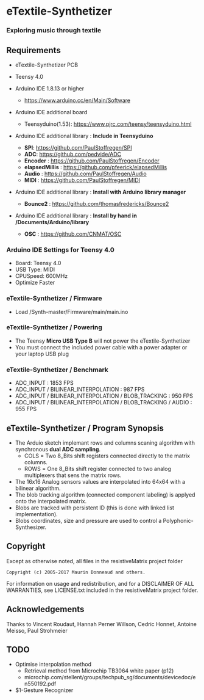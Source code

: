 # eTextile-Synthetizer
### Exploring music through textile

## Requirements

- eTextile-Synthetizer PCB
- Teensy 4.0

- Arduino IDE 1.8.13 or higher
  - https://www.arduino.cc/en/Main/Software
- Arduino IDE additional board
  - Teensyduino(1.53): https://www.pjrc.com/teensy/teensyduino.html
- Arduino IDE additional library : **Include in Teensyduino**
  - **SPI**: https://github.com/PaulStoffregen/SPI
  - **ADC**: https://github.com/pedvide/ADC
  - **Encoder** : https://github.com/PaulStoffregen/Encoder 
  - **elapsedMillis** : https://github.com/pfeerick/elapsedMillis
  - **Audio** : https://github.com/PaulStoffregen/Audio
  - **MIDI** : https://github.com/PaulStoffregen/MIDI
- Arduino IDE additional library : **Install with Arduino library manager**
  - **Bounce2** : https://github.com/thomasfredericks/Bounce2
- Arduino IDE additional library : **Install by hand in /Documents/Arduino/library**
  - **OSC** : https://github.com/CNMAT/OSC

### Arduino IDE Settings for Teensy 4.0
- Board:        Teensy 4.0
- USB Type:     MIDI
- CPUSpeed:     600MHz
- Optimize      Faster

### eTextile-Synthetizer / Firmware
- Load /Synth-master/Firmware/main/main.ino
 
### eTextile-Synthetizer / Powering
- The Teensy **Micro USB Type B** will not power the eTextile-Synthetizer
- You must connect the included power cable with a power adapter or your laptop USB plug

### eTextile-Synthetizer / Benchmark
  - ADC_INPUT : 1853 FPS
  - ADC_INPUT / BILINEAR_INTERPOLATION : 987 FPS
  - ADC_INPUT / BILINEAR_INTERPOLATION / BLOB_TRACKING : 950 FPS
  - ADC_INPUT / BILINEAR_INTERPOLATION / BLOB_TRACKING / AUDIO : 955 FPS

## eTextile-Synthetizer / Program Synopsis
- The Arduio sketch implemant rows and columns scaning algorithm with synchronous **dual ADC sampling**.
  - COLS = Two 8_Bits shift registers connected directly to the matrix columns.
  - ROWS = One 8_Bits shift register connected to two analog multiplexers that sens the matrix rows.
- The 16x16 Analog sensors values are interpolated into 64x64 with a bilinear algorithm.
- The blob tracking algorithm (connected component labeling) is applyed onto the interpolated matrix.
- Blobs are tracked with persistent ID (this is done with linked list implementation).
- Blobs coordinates, size and pressure are used to control a Polyphonic-Synthesizer.

## Copyright
Except as otherwise noted, all files in the resistiveMatrix project folder

    Copyright (c) 2005-2017 Maurin Donneaud and others.

For information on usage and redistribution, and for a DISCLAIMER OF ALL
WARRANTIES, see LICENSE.txt included in the resistiveMatrix project folder.

## Acknowledgements
Thanks to Vincent Roudaut, Hannah Perner Willson, Cedric Honnet, Antoine Meisso, Paul Strohmeier

## TODO
- Optimise interpolation method
  - Retrieval method from Microchip TB3064 white paper (p12)
  - microchip.com/stellent/groups/techpub_sg/documents/devicedoc/en550192.pdf
- $1-Gesture Recognizer
